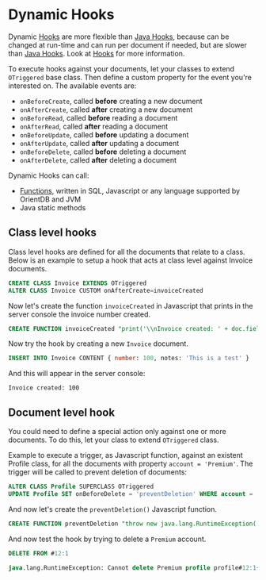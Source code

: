 # Dynamic Hooks
Dynamic [Hooks](Hook.md) are more flexible than [Java Hooks](Java-Hooks.md), because can be changed at run-time and can run per document if needed, but are slower than [Java Hooks](Java-Hooks.md). Look at [Hooks](Hook.md) for more information.

To execute hooks against your documents, let your classes to extend `OTriggered` base class. Then define a custom property for the event you're interested on. The available events are:

- `onBeforeCreate`, called **before** creating a new document
- `onAfterCreate`, called **after** creating a new document
- `onBeforeRead`, called **before** reading a document
- `onAfterRead`, called **after** reading a document
- `onBeforeUpdate`, called **before** updating a document
- `onAfterUpdate`, called **after** updating a document
- `onBeforeDelete`, called **before** deleting a document
- `onAfterDelete`, called **after** deleting a document

Dynamic Hooks can call:

- [Functions](Functions.md), written in SQL, Javascript or any language supported by OrientDB and JVM
- Java static methods


## Class level hooks
Class level hooks are defined for all the documents that relate to a class. Below is an example to setup a hook that acts at class level against Invoice documents.

```sql
CREATE CLASS Invoice EXTENDS OTriggered
ALTER CLASS Invoice CUSTOM onAfterCreate=invoiceCreated
```

Now let's create the function `invoiceCreated` in Javascript that prints in the server console the invoice number created.

```sql
CREATE FUNCTION invoiceCreated "print('\\nInvoice created: ' + doc.field('number'));" LANGUAGE Javascript
```

Now try the hook by creating a new `Invoice` document.

```sql
INSERT INTO Invoice CONTENT { number: 100, notes: 'This is a test' }
```

And this will appear in the server console:

```
Invoice created: 100
```

## Document level hook
You could need to define a special action only against one or more documents. To do this, let your class to extend `OTriggered` class.

Example to execute a trigger, as Javascript function, against an existent Profile class, for all the documents with property `account = 'Premium'`. The trigger will be called to prevent deletion of documents:

```sql
ALTER CLASS Profile SUPERCLASS OTriggered
UPDATE Profile SET onBeforeDelete = 'preventDeletion' WHERE account = 'Premium'
```

And now let's create the `preventDeletion()` Javascript function.

```sql
CREATE FUNCTION preventDeletion "throw new java.lang.RuntimeException('Cannot delete Premium profile ' + doc)" LANGUAGE Javascript
```

And now test the hook by trying to delete a `Premium` account.

```sql
DELETE FROM #12:1

java.lang.RuntimeException: Cannot delete Premium profile profile#12:1{onBeforeDelete:preventDeletion,account:Premium,name:Jill} v-1 (<Unknown source>#2) in <Unknown source> at line number 2
```
